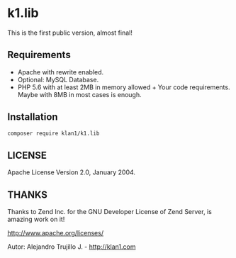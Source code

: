 # k1.lib

This is the first public version, almost final!

## Requirements
- Apache with rewrite enabled.
- Optional: MySQL Database.
- PHP 5.6 with at least 2MB in memory allowed + Your code requirements. Maybe with 8MB in most cases is enough.

## Installation

```sh
composer require klan1/k1.lib
```

## LICENSE
Apache License Version 2.0, January 2004.

## THANKS
Thanks to Zend Inc. for the GNU Developer License of Zend Server, is amazing work on it!

http://www.apache.org/licenses/

Autor: Alejandro Trujillo J. - http://klan1.com

